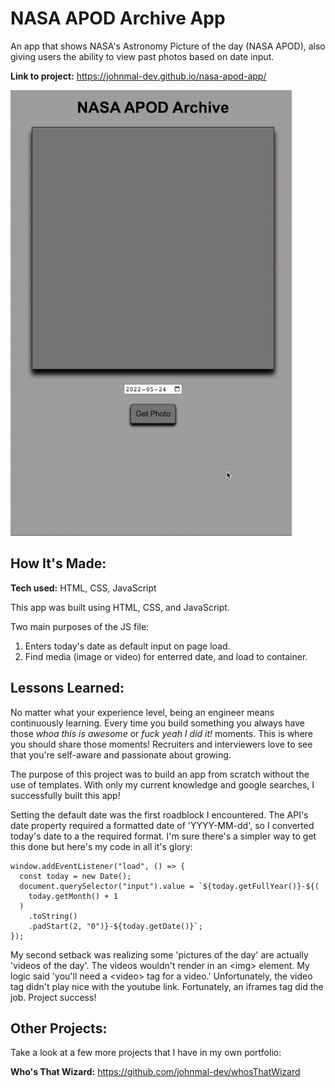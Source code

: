 # NASA APOD Archive App

An app that shows NASA's Astronomy Picture of the day (NASA APOD), also giving users the ability to view past photos based on date input.

**Link to project:** https://johnmal-dev.github.io/nasa-apod-app/

![alt tag](/demo.gif)

## How It's Made:

**Tech used:** HTML, CSS, JavaScript

This app was built using HTML, CSS, and JavaScript.

Two main purposes of the JS file:
1. Enters today's date as default input on page load.
2. Find media (image or video) for enterred date, and load to container.

## Lessons Learned:

No matter what your experience level, being an engineer means continuously learning. Every time you build something you always have those _whoa this is awesome_ or _fuck yeah I did it!_ moments. This is where you should share those moments! Recruiters and interviewers love to see that you're self-aware and passionate about growing.

The purpose of this project was to build an app from scratch without the use of templates. With only my current knowledge and google searches, I successfully built this app!

Setting the default date was the first roadblock I encountered. The API's date property required a formatted date of 'YYYY-MM-dd', so I converted today's date to a the required format. I'm sure there's a simpler way to get this done but here's my code in all it's glory:
```
window.addEventListener("load", () => {
  const today = new Date();
  document.querySelector("input").value = `${today.getFullYear()}-${(
    today.getMonth() + 1
  )
    .toString()
    .padStart(2, "0")}-${today.getDate()}`;
});
```

My second setback was realizing some 'pictures of the day' are actually 'videos of the day'. The videos wouldn't render in an \<img> element. My logic said 'you'll need a \<video> tag for a video.' Unfortunately, the video tag didn't play nice with the youtube link. Fortunately, an iframes tag did the job. Project success!

## Other Projects:

Take a look at a few more projects that I have in my own portfolio:

**Who's That Wizard:** https://github.com/johnmal-dev/whosThatWizard
